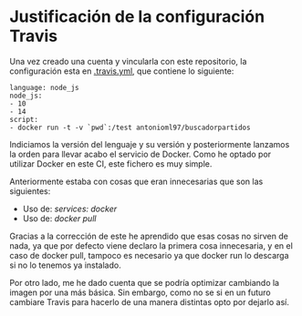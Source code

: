 # Justificación de la configuración Travis
Una vez creado una cuenta y vincularla con este repositorio, la configuración esta en [.travis.yml](https://github.com/antonioml97/BuscadorPartidos/blob/master/.travis.yml), que contiene lo siguiente:
```
language: node_js
node_js:
- 10
- 14
script:
- docker run -t -v `pwd`:/test antonioml97/buscadorpartidos
```
Indiciamos la versión del lenguaje y su versión y posteriormente lanzamos la orden para llevar acabo el servicio de Docker. Como he optado por utilizar Docker en este CI, este fichero es muy simple.


Anteriormente estaba con cosas que eran innecesarias que son las siguientes:
- Uso de: *services: docker*
- Uso de: *docker pull*

Gracias a la corrección de este he aprendido que esas cosas no sirven de nada, ya que por defecto viene declaro la primera cosa innecesaria, y en el caso de docker pull, tampoco es necesario ya que docker run lo descarga si no lo tenemos ya instalado.

Por otro lado, me he dado cuenta que se podría optimizar cambiando la imagen por una más básica. Sin embargo, como no se si en un futuro cambiare Travis para hacerlo de una manera distintas opto por dejarlo así. 


